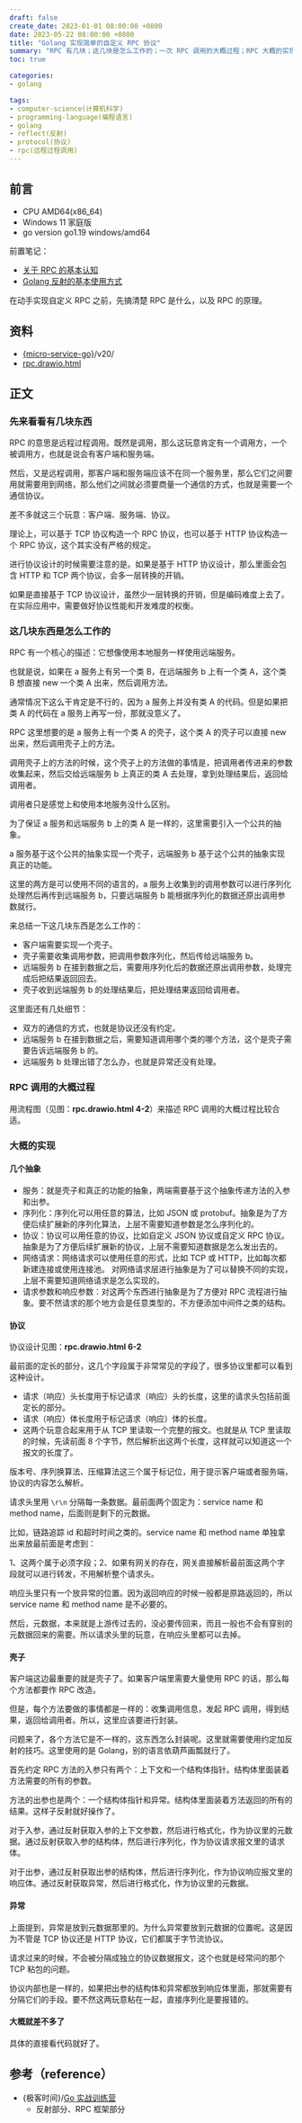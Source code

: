 ```yaml
---
draft: false
create_date: 2023-01-01 08:00:00 +0800
date: 2023-05-22 08:00:00 +0800
title: "Golang 实现简单的自定义 RPC 协议"
summary: "RPC 有几块；这几块是怎么工作的；一次 RPC 调用的大概过程；RPC 大概的实现思路；"
toc: true

categories:
- golang

tags:
- computer-science(计算机科学)
- programming-language(编程语言)
- golang
- reflect(反射)
- protocol(协议)
- rpc(远程过程调用)
---
```

## 前言

- CPU AMD64(x86_64)
- Windows 11 家庭版
- go version go1.19 windows/amd64

前置笔记：

- [关于 RPC 的基本认知](/post/computer-science/protocol/rpc)
- [Golang 反射的基本使用方式](/post/computer-science/programming-language/golang/reflect)

在动手实现自定义 RPC 之前，先搞清楚 RPC 是什么，以及 RPC 的原理。

## 资料

- [{micro-service-go}](https://github.com/KelipuTe/micro-service-go)/v20/
- <a href="/drawio/computer-science/protocol/rpc.drawio.html">rpc.drawio.html</a>

## 正文

### 先来看看有几块东西

RPC 的意思是远程过程调用。既然是调用，那么这玩意肯定有一个调用方，一个被调用方，也就是说会有客户端和服务端。

然后，又是远程调用，那客户端和服务端应该不在同一个服务里，那么它们之间要用就需要用到网络，那么他们之间就必须要商量一个通信的方式，也就是需要一个通信协议。

差不多就这三个玩意：客户端、服务端、协议。

理论上，可以基于 TCP 协议构造一个 RPC 协议，也可以基于 HTTP 协议构造一个 RPC 协议，这个其实没有严格的规定。

进行协议设计的时候需要注意的是。如果是基于 HTTP 协议设计，那么里面会包含 HTTP 和 TCP 两个协议，会多一层转换的开销。

如果是直接基于 TCP 协议设计，虽然少一层转换的开销，但是编码难度上去了。在实际应用中，需要做好协议性能和开发难度的权衡。

### 这几块东西是怎么工作的

RPC 有一个核心的描述：它想像使用本地服务一样使用远端服务。

也就是说，如果在 a 服务上有另一个类 B，在远端服务 b 上有一个类 A，这个类 B 想直接 new 一个类 A 出来，然后调用方法。

通常情况下这么干肯定是不行的，因为 a 服务上并没有类 A 的代码。但是如果把类 A 的代码在 a 服务上再写一份，那就没意义了。

RPC 这里想要的是 a 服务上有一个类 A 的壳子，这个类 A 的壳子可以直接 new 出来，然后调用壳子上的方法。

调用壳子上的方法的时候，这个壳子上的方法做的事情是，把调用者传进来的参数收集起来，然后交给远端服务 b 上真正的类 A 去处理，拿到处理结果后，返回给调用者。

调用者只是感觉上和使用本地服务没什么区别。

为了保证 a 服务和远端服务 b 上的类 A 是一样的，这里需要引入一个公共的抽象。

a 服务基于这个公共的抽象实现一个壳子，远端服务 b 基于这个公共的抽象实现真正的功能。

这里的两方是可以使用不同的语言的，a 服务上收集到的调用参数可以进行序列化处理然后再传到远端服务 b，只要远端服务 b 能根据序列化的数据还原出调用参数就行。

来总结一下这几块东西是怎么工作的：

- 客户端需要实现一个壳子。
- 壳子需要收集调用参数，把调用参数序列化，然后传给远端服务 b。
- 远端服务 b 在接到数据之后，需要用序列化后的数据还原出调用参数，处理完成后把结果返回回去。
- 壳子收到远端服务 b 的处理结果后，把处理结果返回给调用者。

这里面还有几处细节：

- 双方的通信的方式，也就是协议还没有约定。
- 远端服务 b 在接到数据之后，需要知道调用哪个类的哪个方法，这个是壳子需要告诉远端服务 b 的。
- 远端服务 b 处理出错了怎么办，也就是异常还没有处理。

### RPC 调用的大概过程

用流程图（见图：**rpc.drawio.html 4-2**）来描述 RPC 调用的大概过程比较合适。

### 大概的实现

#### 几个抽象

- 服务：就是壳子和真正的功能的抽象，两端需要基于这个抽象传递方法的入参和出参。
- 序列化：序列化可以用任意的算法，比如 JSON 或 protobuf。抽象是为了方便后续扩展新的序列化算法，上层不需要知道参数是怎么序列化的。
- 协议：协议可以用任意的协议，比如自定义 JSON 协议或自定义 RPC 协议。抽象是为了方便后续扩展新的协议，上层不需要知道数据是怎么发出去的。
- 网络请求：网络请求可以使用任意的形式，比如 TCP 或 HTTP，比如每次都新建连接或使用连接池。
  对网络请求层进行抽象是为了可以替换不同的实现，上层不需要知道网络请求是怎么实现的。
- 请求参数和响应参数：对这两个东西进行抽象是为了方便对 RPC 流程进行抽象。要不然请求的那个地方会是任意类型的，不方便添加中间件之类的结构。

#### 协议

协议设计见图：**rpc.drawio.html 6-2**

最前面的定长的部分，这几个字段属于非常常见的字段了，很多协议里都可以看到这种设计。

- 请求（响应）头长度用于标记请求（响应）头的长度，这里的请求头包括前面定长的部分。
- 请求（响应）体长度用于标记请求（响应）体的长度。
- 这两个玩意合起来用于从 TCP 里读取一个完整的报文。也就是从 TCP 里读取的时候，先读前面 8 个字节，然后解析出这两个长度，这样就可以知道这一个报文的长度了。

版本号、序列换算法、压缩算法这三个属于标记位，用于提示客户端或者服务端，协议的内容怎么解析。

请求头里用 `\r\n` 分隔每一条数据。最前面两个固定为：service name 和 method name，后面则是剩下的元数据。

比如，链路追踪 id 和超时时间之类的。service name 和 method name 单独拿出来放最前面是考虑到：

1、这两个属于必须字段；2、如果有网关的存在，网关直接解析最前面这两个字段就可以进行转发，不用解析整个请求头。

响应头里只有一个放异常的位置。因为返回响应的时候一般都是原路返回的，所以 service name 和 method name 是不必要的。

然后，元数据，本来就是上游传过去的，没必要传回来，而且一般也不会有穿别的元数据回来的需要。所以请求头里的玩意，在响应头里都可以去掉。

#### 壳子

客户端这边最重要的就是壳子了。如果客户端里需要大量使用 RPC 的话，那么每个方法都要作 RPC 改造。

但是，每个方法要做的事情都是一样的：收集调用信息，发起 RPC 调用，得到结果，返回给调用者。所以，这里应该要进行封装。

问题来了，各个方法它是不一样的，这东西怎么封装呢。这里就需要使用约定加反射的技巧。这里使用的是 Golang，别的语言依葫芦画瓢就行了。

首先约定 RPC 方法的入参只有两个：上下文和一个结构体指针。结构体里面装着方法需要的所有的参数。

方法的出参也是两个：一个结构体指针和异常。结构体里面装着方法返回的所有的结果。这样子反射就好操作了。

对于入参，通过反射获取入参的上下文参数，然后进行格式化，作为协议里的元数据。通过反射获取入参的结构体，然后进行序列化，作为协议请求报文里的请求体。

对于出参，通过反射获取出参的结构体，然后进行序列化，作为协议响应报文里的响应体。通过反射获取异常，然后进行格式化，作为协议里的元数据。

#### 异常

上面提到，异常是放到元数据那里的。为什么异常要放到元数据的位置呢。这是因为不管是 TCP 协议还是 HTTP 协议，它们都属于字节流协议。

请求过来的时候，不会被分隔成独立的协议数据报文，这个也就是经常问的那个 TCP 粘包的问题。

协议内部也是一样的，如果把出参的结构体和异常都放到响应体里面，那就需要有分隔它们的手段。要不然这两玩意粘在一起，直接序列化是要报错的。

#### 大概就差不多了

具体的直接看代码就好了。

## 参考（reference）

- {极客时间}/[Go 实战训练营](https://u.geekbang.org/subject/go2nd)
  - 反射部分、RPC 框架部分
